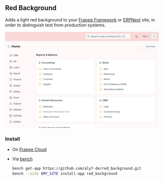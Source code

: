 ## Red Background

Adds a light red background to your [Frappe Framework](https://frappeframework.com/) or [ERPNext](https://erpnext.com/) site, in order to distinguish test from production systems.

![Desk with red background](img/red_background.png)

### Install

- On [Frappe Cloud](https://frappecloud.com/marketplace/apps/red_background)

- Via [bench](https://github.com/frappe/bench)

    ```bash
    bench get-app https://github.com/alyf-de/red_background.git
    bench --site $MY_SITE install-app red_background
    ```

